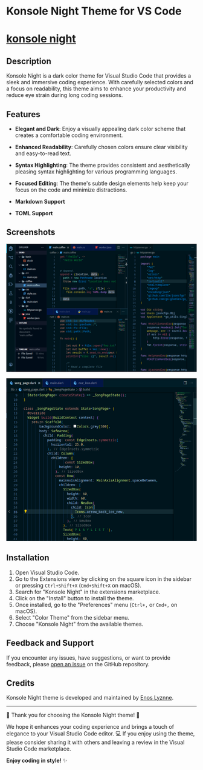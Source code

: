 # Konsole Night Theme for VS Code

# [konsole night](https://marketplace.visualstudio.com/items?itemName=Enoslyznne.konsole-night)

## Description

Konsole Night is a dark color theme for Visual Studio Code that provides a sleek and immersive coding experience. With carefully selected colors and a focus on readability, this theme aims to enhance your productivity and reduce eye strain during long coding sessions.

## Features

- **Elegant and Dark**: Enjoy a visually appealing dark color scheme that creates a comfortable coding environment.
- **Enhanced Readability**: Carefully chosen colors ensure clear visibility and easy-to-read text.
- **Syntax Highlighting**: The theme provides consistent and aesthetically pleasing syntax highlighting for various programming languages.
- **Focused Editing**: The theme's subtle design elements help keep your focus on the code and minimize distractions.
- **Markdown Support**

- **TOML Support**

## Screenshots

![code](/images/editor.png)

![code](/images/editor-screenshot-2.png)


## Installation

1. Open Visual Studio Code.
2. Go to the Extensions view by clicking on the square icon in the sidebar or pressing `Ctrl+Shift+X` (`Cmd+Shift+X` on macOS).
3. Search for "Konsole Night" in the extensions marketplace.
4. Click on the "Install" button to install the theme.
5. Once installed, go to the "Preferences" menu (`Ctrl+,` or `Cmd+,` on macOS).
6. Select "Color Theme" from the sidebar menu.
7. Choose "Konsole Night" from the available themes.

## Feedback and Support

If you encounter any issues, have suggestions, or want to provide feedback, please [open an issue](https://github.com/lyznne/Konsole-night_Theme/issues) on the GitHub repository.

## Credits

Konsole Night theme is developed and maintained by [Enos Lyznne](https://github.com/lyznne).


---

🌌 Thank you for choosing the Konsole Night theme! 🌃

We hope it enhances your coding experience and brings a touch of elegance to your Visual Studio Code editor. 💻 If you enjoy using the theme, please consider sharing it with others and leaving a review in the Visual Studio Code marketplace.

**Enjoy coding in style!** ✨
